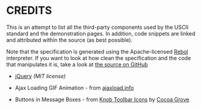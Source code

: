 # CREDITS

This is an attempt to list all the third-party components used by the USCII standard and the demonstration pages.  In addition, code snippets are linked and attributed within the source (as best possible).

Note that the specification is generated using the Apache-licensed [Rebol](http://rebolsource.net) interpreter.  If you want to look at how clean the specification and the code that manipulates it is, take a look at [the source on GitHub](http://github.com/hostilefork/uscii/blob/master/uscii-5x7-english-c0.reb)

* [jQuery](http://jquery.com/) *(MIT license)*

* Ajax Loading GIF Animation - from [ajaxload.info](http://www.ajaxload.info/)

* Buttons in Message Boxes - from [Knob Toolbar Icons](http://itweek.deviantart.com/art/Knob-Buttons-Toolbar-icons-73463960) by [Cocoa Grove](http://www.cocoagrove.com/)

